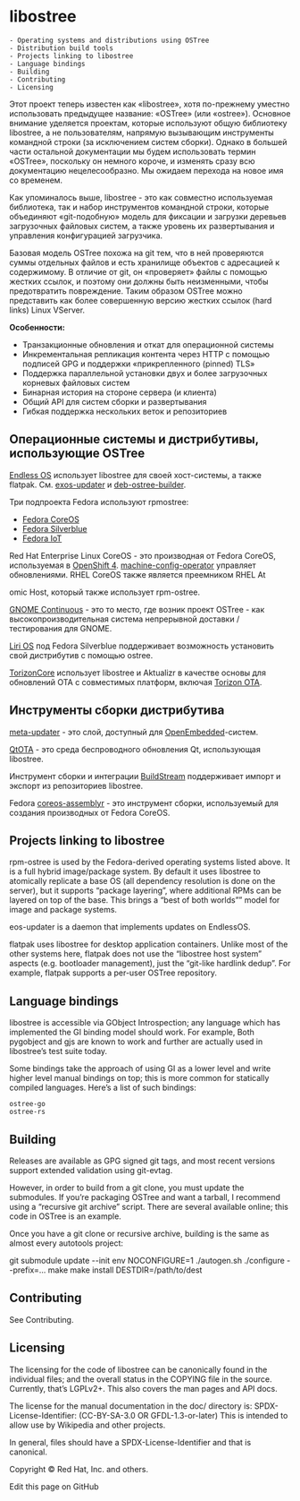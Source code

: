# libostree

    - Operating systems and distributions using OSTree
    - Distribution build tools
    - Projects linking to libostree
    - Language bindings
    - Building
    - Contributing
    - Licensing

Этот проект теперь известен как «libostree», хотя по-прежнему уместно использовать предыдущее название: «OSTree» (или «ostree»). Основное внимание уделяется проектам, которые используют общую библиотеку libostree, а не пользователям, напрямую вызывающим инструменты командной строки (за исключением систем сборки). Однако в большей части остальной документации мы будем использовать термин «OSTree», поскольку он немного короче, и изменять сразу всю документацию нецелесообразно. Мы ожидаем перехода на новое имя со временем.

Как упоминалось выше, libostree - это как совместно используемая библиотека, так и набор инструментов командной строки, которые объединяют «git-подобную» модель для фиксации и загрузки деревьев загрузочных файловых систем, а также уровень их развертывания и управления конфигурацией загрузчика.

Базовая модель OSTree похожа на git тем, что в ней проверяются суммы отдельных файлов и есть хранилище объектов с адресацией к содержимому. В отличие от git, он «проверяет» файлы с помощью жестких ссылок, и поэтому они должны быть неизменными, чтобы предотвратить повреждение. Таким образом  OSTree можно представить как  более совершенную версию жестких ссылок (hard links) Linux VServer. 

**Особенности:**

- Транзакционные обновления и откат для операционной системы
- Инкрементальная репликация контента через HTTP с помощью подписей GPG и поддержки «прикрепленного (pinned) TLS»
- Поддержка параллельной установки двух и более загрузочных корневых файловых систем
- Бинарная история на стороне сервера (и клиента) 
- Общий API для систем сборки и развертывания 
- Гибкая поддержка нескольких веток и репозиториев


## Операционные системы и дистрибутивы, использующие OSTree 

[Endless OS](https://endlessos.com/) использует libostree для своей хост-системы, а также flatpak. См. [eхos-updater](https://github.com/endlessm/eos-updater)
и [deb-ostree-builder](https://github.com/dbnicholson/deb-ostree-builder). 

Три подпроекта Fedora используют rpmostree: 
- [Fedora CoreOS](https://getfedora.org/en/coreos/)
- [Fedora Silverblue](https://silverblue.fedoraproject.org/)
- [Fedora IoT](https://getfedora.org/iot/)

Red Hat Enterprise Linux CoreOS - это производная от Fedora CoreOS, используемая в [OpenShift 4](https://www.openshift.com/try). 
[machine-config-operator](https://github.com/openshift/machine-config-operator/blob/master/docs/OSUpgrades.md) управляет обновлениями. RHEL CoreOS также является преемником RHEL At

omic Host, который также использует rpm-ostree. 

[GNOME Continuous](https://wiki.gnome.org/action/show//GnomeOS?action=show&redirect=Projects%2FGnomeContinuous) - это то место, где возник проект OSTree - как высокопроизводительная система непрерывной доставки / тестирования для GNOME. 

[Liri OS](https://liri.io/download/silverblue/) под Fedora Silverblue поддерживает возможность установить свой дистрибутив с помощью ostree. 

[TorizonCore](https://developer.toradex.com/knowledge-base/torizoncore-overview) использует libostree и 
Aktualizr в качестве основы для обновлений OTA с совместимых платформ, 
включая [Torizon OTA](https://developer.toradex.com/knowledge-base/torizon-update-system). 

## Инструменты сборки дистрибутива

[meta-updater](https://github.com/advancedtelematic/meta-updater) - это слой, доступный для [OpenEmbedded](http://www.openembedded.org/wiki/Main_Page)-систем.

[QtOTA](https://doc.qt.io/archives/QtOTA/) - это среда беспроводного обновления Qt, использующая libostree.

Инструмент сборки и интеграции [BuildStream](https://github.com/apache/buildstream/) поддерживает импорт и экспорт из репозиториев libostree.

Fedora [coreos-assemblyr](https://github.com/coreos/coreos-assembler) - это инструмент сборки, используемый для создания производных от Fedora CoreOS. 

## Projects linking to libostree

rpm-ostree is used by the Fedora-derived operating systems listed above. It is a full hybrid image/package system. By default it uses libostree to atomically replicate a base OS (all dependency resolution is done on the server), but it supports “package layering”, where additional RPMs can be layered on top of the base. This brings a “best of both worlds”” model for image and package systems.

eos-updater is a daemon that implements updates on EndlessOS.

flatpak uses libostree for desktop application containers. Unlike most of the other systems here, flatpak does not use the “libostree host system” aspects (e.g. bootloader management), just the “git-like hardlink dedup”. For example, flatpak supports a per-user OSTree repository.

## Language bindings

libostree is accessible via GObject Introspection; any language which has implemented the GI binding model should work. For example, Both pygobject and gjs are known to work and further are actually used in libostree’s test suite today.

Some bindings take the approach of using GI as a lower level and write higher level manual bindings on top; this is more common for statically compiled languages. Here’s a list of such bindings:

    ostree-go
    ostree-rs

## Building

Releases are available as GPG signed git tags, and most recent versions support extended validation using git-evtag.

However, in order to build from a git clone, you must update the submodules. If you’re packaging OSTree and want a tarball, I recommend using a “recursive git archive” script. There are several available online; this code in OSTree is an example.

Once you have a git clone or recursive archive, building is the same as almost every autotools project:

git submodule update --init
env NOCONFIGURE=1 ./autogen.sh
./configure --prefix=...
make
make install DESTDIR=/path/to/dest

## Contributing

See Contributing.

## Licensing

The licensing for the code of libostree can be canonically found in the individual files; and the overall status in the COPYING file in the source. Currently, that’s LGPLv2+. This also covers the man pages and API docs.

The license for the manual documentation in the doc/ directory is: SPDX-License-Identifier: (CC-BY-SA-3.0 OR GFDL-1.3-or-later) This is intended to allow use by Wikipedia and other projects.

In general, files should have a SPDX-License-Identifier and that is canonical.

Copyright © Red Hat, Inc. and others.

Edit this page on GitHub
